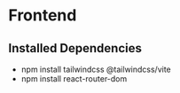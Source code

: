 # Frontend

## Installed Dependencies
* npm install tailwindcss @tailwindcss/vite
* npm install react-router-dom